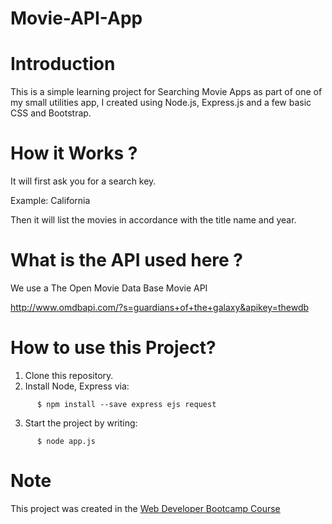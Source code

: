 # Movie-API-App

Introduction 
=====================

This is a simple learning project for Searching Movie Apps as part of one of my small utilities app, I created using Node.js, Express.js and a few basic CSS and Bootstrap.

How it Works ?
====================
It will first ask you for a search key.

Example: California

Then it will list the movies in accordance with the title name and year.

What is the API used here ?
====================
We use a The Open Movie Data Base Movie API

http://www.omdbapi.com/?s=guardians+of+the+galaxy&apikey=thewdb

How to use this Project?
=====================
1. Clone this repository.
2. Install Node, Express via:

```
      $ npm install --save express ejs request
```

3. Start the project by writing:

```
      $ node app.js
```
  
  Note
  =====================
  This project was created in the [Web Developer Bootcamp Course](https://www.udemy.com/course/the-web-developer-bootcamp/)

